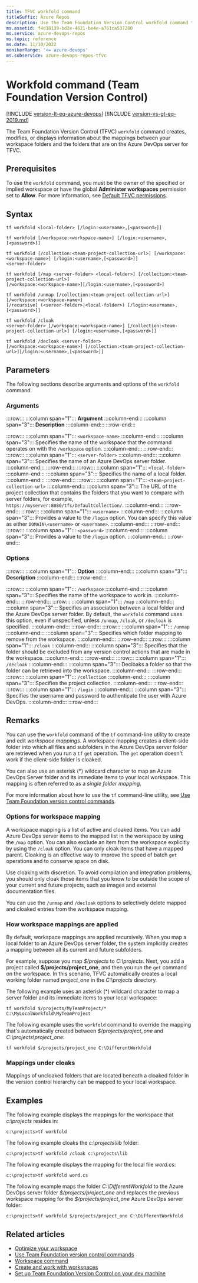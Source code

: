 ```yaml
---
title: TFVC workfold command
titleSuffix: Azure Repos
description: Use the Team Foundation Version Control workfold command to create, modify, or display information about the mappings between workspace and server folders.
ms.assetid: f4d18139-bd2e-4621-be4e-a761ca537280
ms.service: azure-devops-repos
ms.topic: reference
ms.date: 11/10/2022
monikerRange: '<= azure-devops'
ms.subservice: azure-devops-repos-tfvc
---
```


# Workfold command (Team Foundation Version Control)

[!INCLUDE [version-lt-eq-azure-devops](../../includes/version-lt-eq-azure-devops.md)]
[!INCLUDE [version-vs-gt-eq-2019.md](../../includes/version-vs-gt-eq-2019.md)]


The Team Foundation Version Control (TFVC) `workfold` command creates, modifies, or displays information about the mappings between your workspace folders and the folders that are on the Azure DevOps server for TFVC.

## Prerequisites

To use the `workfold` command, you must be the owner of the specified or implied workspace or have the global **Administer workspaces** permission set to **Allow**. For more information, see [Default TFVC permissions](../../organizations/security/default-tfvc-permissions.md).
 

## Syntax

```
tf workfold <local-folder> [/login:<username>,[<password>]]
```

```
tf workfold [/workspace:<workspace-name>] [/login:<username>,[<password>]]
```

```
tf workfold [/collection:<team-project-collection-url>] [/workspace:<workspace-name>] [/login:<username>,[<password>]]
<server-folder>
```

```
tf workfold [/map <server-folder> <local-folder>] [/collection:<team-project-collection-url>] 
[/workspace:<workspace-name>][/login:<username>,[<password>]
```

```
tf workfold /unmap [/collection:<team-project-collection-url>] [/workspace:<workspace-name>] 
[/recursive] (<server-folder>|<local-folder>) [/login:<username>,[<password>]]
```

```
tf workfold /cloak 
<server-folder> [/workspace:<workspace-name>] [/collection:<team-project-collection-url>] [/login:<username>,[<password>]]
```

```
tf workfold /decloak <server-folder>
[/workspace:<workspace-name>] [/collection:<team-project-collection-url>][/login:<username>,[<password>]]
```

## Parameters

The following sections describe arguments and options of the `workfold` command.

### Arguments

:::row:::
   :::column span="1":::
   **Argument**
   :::column-end:::
   :::column span="3":::
   **Description**
   :::column-end:::
:::row-end:::

:::row:::
   :::column span="1":::
   `<workspace-name>`
   :::column-end:::
   :::column span="3":::
   Specifies the name of the workspace that the command operates on with the `/workspace` option.
   :::column-end:::
:::row-end:::
:::row:::
   :::column span="1":::
   `<server-folder>`
   :::column-end:::
   :::column span="3":::
   Specifies the name of an Azure DevOps server folder.
   :::column-end:::
:::row-end:::
:::row:::
   :::column span="1":::
   `<local-folder>`
   :::column-end:::
   :::column span="3":::
   Specifies the name of a local folder.
   :::column-end:::
:::row-end:::
:::row:::
   :::column span="1":::
   `<team-project-collection-url>`
   :::column-end:::
   :::column span="3":::
   The URL of the project collection that contains the folders that you want to compare with server folders, for example, `https://myserver:8080/tfs/DefaultCollection/`.
   :::column-end:::
:::row-end:::
:::row:::
   :::column span="1":::
   `<username>`
   :::column-end:::
   :::column span="3":::
   Provides a value to the `/login` option. You can specify this value as either `DOMAIN\<username>` or `<username>`.
   :::column-end:::
:::row-end:::
:::row:::
   :::column span="1":::
   `<password>`
   :::column-end:::
   :::column span="3":::
   Provides a value to the `/login` option.
   :::column-end:::
:::row-end:::

### Options

:::row:::
   :::column span="1":::
   **Option**
   :::column-end:::
   :::column span="3":::
   **Description**
   :::column-end:::
:::row-end:::

:::row:::
   :::column span="1":::
   `/workspace`
   :::column-end:::
   :::column span="3":::
   Specifies the name of the workspace to work in.
   :::column-end:::
:::row-end:::
:::row:::
   :::column span="1":::
   `/map`
   :::column-end:::
   :::column span="3":::
   Specifies an association between a local folder and the Azure DevOps server folder. By default, the `workfold` command uses this option, even if unspecified, unless `/unmap`, `/cloak`, or `/decloak` is specified.
   :::column-end:::
:::row-end:::
:::row:::
   :::column span="1":::
   `/unmap`
   :::column-end:::
   :::column span="3":::
   Specifies which folder mapping to remove from the workspace.
   :::column-end:::
:::row-end:::
:::row:::
   :::column span="1":::
   `/cloak`
   :::column-end:::
   :::column span="3":::
   Specifies that the folder should be excluded from any version control actions that are made in the workspace.
   :::column-end:::
:::row-end:::
:::row:::
   :::column span="1":::
   `/decloak`
   :::column-end:::
   :::column span="3":::
   Decloaks a folder so that the folder can be retrieved into the workspace.
   :::column-end:::
:::row-end:::
:::row:::
   :::column span="1":::
   `/collection`
   :::column-end:::
   :::column span="3":::
   Specifies the project collection.
   :::column-end:::
:::row-end:::
:::row:::
   :::column span="1":::
   `/login`
   :::column-end:::
   :::column span="3":::
   Specifies the username and password to authenticate the user with Azure DevOps.
   :::column-end:::
:::row-end:::


## Remarks

You can use the `workfold` command of the `tf` command-line utility to create and edit *workspace mappings*. A workspace mapping creates a client-side folder into which all files and subfolders in the Azure DevOps server folder are retrieved when you run a `tf` `get` operation. The `get` operation doesn't work if the client-side folder is cloaked.

You can also use an asterisk (\*) wildcard character to map an Azure DevOps Server folder and its immediate items to your local workspace. This mapping is often referred to as a *single folder mapping*.

For more information about how to use the `tf` command-line utility, see [Use Team Foundation version control commands](use-team-foundation-version-control-commands.md).

### Options for workspace mapping

A workspace mapping is a list of active and cloaked items. You can add Azure DevOps server items to the mapped list in the workspace by using the `/map` option. You can also exclude an item from the workspace explicitly by using the `/cloak` option. You can only cloak items that have a mapped parent. Cloaking is an effective way to improve the speed of batch `get` operations and to conserve space on disk.

Use cloaking with discretion. To avoid compilation and integration problems, you should only cloak those items that you know to be outside the scope of your current and future projects, such as images and external documentation files.

You can use the `/unmap` and `/decloak` options to selectively delete mapped and cloaked entries from the workspace mapping.

### How workspace mappings are applied

By default, workspace mappings are applied recursively. When you map a local folder to an Azure DevOps server folder, the system implicitly creates a mapping between all its current and future subfolders.

For example, suppose you map *\$/projects* to *C:\\projects*. Next, you add a project called **$/projects/project\_one**, and then you run the `get` command on the workspace. In this scenario, TFVC automatically creates a local working folder named *project\_one* in the *C:\\projects* directory.

The following example uses an asterisk (\*) wildcard character to map a server folder and its immediate items to your local workspace:

```
tf workfold $/projects/MyTeamProject/* C:\MyLocalWorkfold\MyTeamProject
```

The following example uses the `workfold` command to override the mapping that's automatically created between *\$/projects/project\_one* and *C:\\projects\\project\_one*:

```
tf workfold $/projects/project_one C:\DifferentWorkfold
```

### Mappings under cloaks

Mappings of uncloaked folders that are located beneath a cloaked folder in the version control hierarchy can be mapped to your local workspace.

## Examples

The following example displays the mappings for the workspace that *c:\\projects* resides in:

```
c:\projects>tf workfold
```

The following example cloaks the *c:\\projects\\lib* folder:

```
c:\projects>tf workfold /cloak c:\projects\lib
```

The following example displays the mapping for the local file *word.cs*:

```
c:\projects>tf workfold word.cs
```

The following example maps the folder *C:\\DifferentWorkfold* to the Azure DevOps server folder *\$/projects/project\_one* and replaces the previous workspace mapping for the *\$/projects/project\_one* Azure DevOps server folder:

```
c:\projects>tf workfold $/projects/project_one C:\DifferentWorkfold
```

## Related articles

- [Optimize your workspace](optimize-your-workspace.md)
- [Use Team Foundation version control commands](use-team-foundation-version-control-commands.md)
- [Workspace command](workspace-command.md)
- [Create and work with workspaces](create-work-workspaces.md)
- [Set up Team Foundation Version Control on your dev machine](set-up-team-foundation-version-control-your-dev-machine.md)